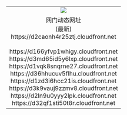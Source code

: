 ﻿<table>
  <tr></tr>
  <tr><td colspan=2 align=center><img src="https://d2caonh4r25ztj.cloudfront.net/Up/oGate.jpg" /></td></tr>
  <tr><td colspan=2 align=center>网门动态网址<br/>(最新)
<br>https://d2caonh4r25ztj.cloudfront.net
<br/>
<br>https://d166yfvp1whigy.cloudfront.net
<br>https://d3md65id5y6lxp.cloudfront.net
<br>https://d1vqk8snqrne27.cloudfront.net
<br>https://d36hhucuv5flhu.cloudfront.net
<br>https://d1zd3i6hcc21is.cloudfront.net
<br>https://d3k9vauj9zzmv8.cloudfront.net
<br>https://d2ln9u0yyy2lpk.cloudfront.net
<br>https://d32qf1sti50t8r.cloudfront.net
    </td>
  </tr>
</table>

